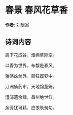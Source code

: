 # 春景 春风花草香

**作者**: 刘辰翁

## 诗词内容

高下花成谷，烟绵草际空。

以香为世界，布馥是春风。

骀荡蛛丝外，颠狂蝶梦中。

汀洲仙药市，天地锦薰笼。

澧浦遗余绿，昌州绝世红。

余芳犹可藉，应恨耿匆匆。

